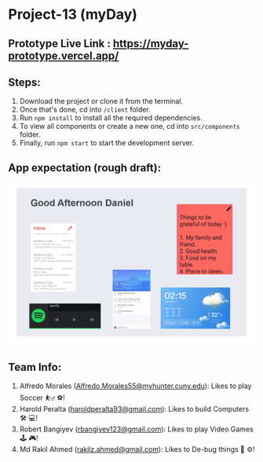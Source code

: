 # Project-13 (myDay)

## Prototype Live Link : https://myday-prototype.vercel.app/

## Steps:

1. Download the project or clone it from the terminal.
2. Once that's done, cd into `/client` folder. 
3. Run `npm install` to install all the required dependencies.
4. To view all components or create a new one, cd into `src/components` folder. 
5. Finally, run `npm start` to start the development server. 

## App expectation (rough draft):

<img src="./images/myday.png">

## Team Info:

1. Alfredo Morales (Alfredo.Morales55@myhunter.cuny.edu): Likes to play Soccer ⛹️‍♂️ ⚽️!
2. Harold Peralta (haroldperalta93@gmail.com): Likes to build Computers 🛠 💻!
3. Robert Bangiyev (rbangiyev123@gmail.com): Likes to play Video Games 🕹 🎮!
4. Md Rakil Ahmed (rakilz.ahmed@gmail.com): Likes to De-bug things 🔨 ⚙️!

